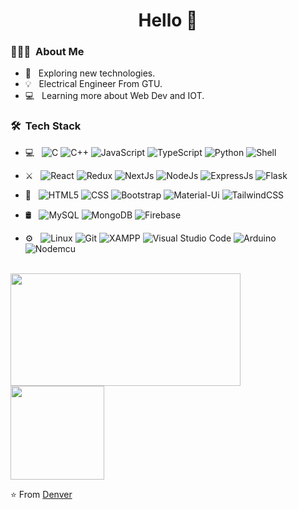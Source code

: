 <h1 align="center"> Hello 👋 </h1>

<h3> 👨🏻‍💻 &nbsp;About Me </h3>

- 🤔 &nbsp; Exploring new technologies.
- 💡 &nbsp; Electrical Engineer From GTU.
- 💻 &nbsp; Learning more about Web Dev and  IOT.

<h3> 🛠 &nbsp;Tech Stack</h3>

- 💻 &nbsp;
  ![C](https://img.shields.io/badge/-C-333333?style=flat&logo=C%2B%2B&logoColor=00599C)
  ![C++](https://img.shields.io/badge/-C++-333333?style=flat&logo=C%2B%2B&logoColor=00599C)
  ![JavaScript](https://img.shields.io/badge/-JavaScript-333333?style=flat&logo=javascript)
  ![TypeScript](https://img.shields.io/badge/-TypeScript-333333?style=flat&logo=typeScript)
  ![Python](https://img.shields.io/badge/-Python-333333?style=flat&logo=python)
  ![Shell](https://img.shields.io/badge/-Shell-333333?style=flat&logo=shell)

  
- ⚔️ &nbsp;
  ![React](https://img.shields.io/badge/-React-333333?style=flat&logo=react)
  ![Redux](https://img.shields.io/badge/-Redux-333333?style=flat&logo=redux)
  ![NextJs](https://img.shields.io/badge/-NextJS-333333?style=flat&logo=vercel)
  ![NodeJs](https://img.shields.io/badge/-NodeJs-333333?style=flat&logo=npm)
  ![ExpressJs](https://img.shields.io/badge/-ExpressJs-333333?style=flat&logo=express)
  ![Flask](https://img.shields.io/badge/-Flask-333333?style=flat&logo=flask)

  
- 🧰 &nbsp;
  ![HTML5](https://img.shields.io/badge/-HTML5-333333?style=flat&logo=HTML5)
  ![CSS](https://img.shields.io/badge/-CSS-333333?style=flat&logo=CSS3&logoColor=1572B6)
  ![Bootstrap](https://img.shields.io/badge/-Bootstrap-333333?style=flat&logo=bootstrap&logoColor=563D7C)
  ![Material-Ui](https://img.shields.io/badge/-MaterialUi-333333?style=flat&logo=Material-Ui&logoColor=1572B6)
  ![TailwindCSS](https://img.shields.io/badge/-TailwindCSS-333333?style=flat&logo=CSS3&logoColor=1572B6)


  

- 🛢 &nbsp;
  ![MySQL](https://img.shields.io/badge/-MySQL-333333?style=flat&logo=mysql)
  ![MongoDB](https://img.shields.io/badge/-MongoDB-333333?style=flat&logo=mongodb)
  ![Firebase](https://img.shields.io/badge/-Firebase-333333?style=flat&logo=firebase)

- ⚙️ &nbsp;
  ![Linux](https://img.shields.io/badge/-Linux%20-333333?style=flat&logo=Linux)
  ![Git](https://img.shields.io/badge/-Git-333333?style=flat&logo=git)
  ![XAMPP](https://img.shields.io/badge/-XAMPP%20-333333?style=flat&logo=XAMPP)
  ![Visual Studio Code](https://img.shields.io/badge/-Visual%20Studio%20Code-333333?style=flat&logo=visual-studio-code&logoColor=007ACC)
  ![Arduino](https://img.shields.io/badge/-Arduino%20-333333?style=flat&logo=Arduino&logoColor=1572B6)
  ![Nodemcu](https://img.shields.io/badge/-NodeMcu%20-333333?style=flat&logo=Arduino)


<br/>

<a href="https://github.com/Denver44">
  <img height="180em" width="368em" src="https://github-readme-stats.vercel.app/api?username=Denver44&theme=buefy&show_icons=true" />
  <img height="150em" src="https://github-readme-stats.vercel.app/api/top-langs/?username=Denver44&theme=buefy&layout=compact" />
</a>



<br/>


⭐️ From [Denver](https://github.com/Denver44)  

